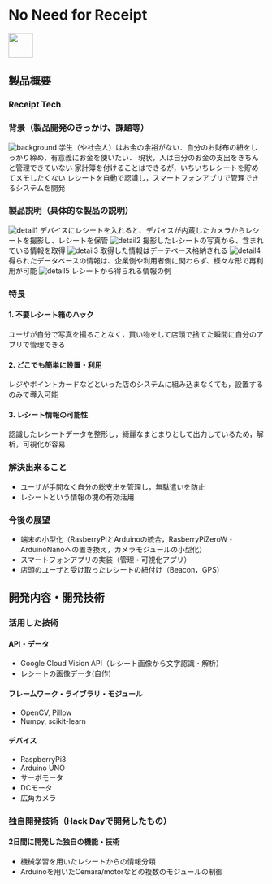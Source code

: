 # No Need for Receipt

<img src="https://github.com/jphacks/KB_1712/blob/master/presentation/origin.jpeg" align="center" width="48">

<!-- ![title](https://github.com/jphacks/KB_1712/blob/master/presentation/origin.jpeg) -->

## 製品概要
### Receipt Tech

### 背景（製品開発のきっかけ、課題等）
![background](https://github.com/jphacks/KB_1712/blob/master/presentation/nnfr.001.jpeg)
学生（や社会人）はお金の余裕がない．自分のお財布の紐をしっかり締め，有意義にお金を使いたい．
現状，人は自分のお金の支出をきちんと管理できていない
家計簿を付けることはできるが，いちいちレシートを貯めてメモしたくない
レシートを自動で認識し，スマートフォンアプリで管理できるシステムを開発

### 製品説明（具体的な製品の説明）
![detail1](https://github.com/jphacks/KB_1712/blob/master/presentation/nnfr.002.jpeg)
デバイスにレシートを入れると、デバイスが内蔵したカメラからレシートを撮影し、レシートを保管
![detail2](https://github.com/jphacks/KB_1712/blob/master/presentation/nnfr.003.jpeg)
撮影したレシートの写真から、含まれている情報を取得
![detail3](https://github.com/jphacks/KB_1712/blob/master/presentation/nnfr.004.jpeg)
取得した情報はデーテベース格納される
![detail4](https://github.com/jphacks/KB_1712/blob/master/presentation/nnfr.005.jpeg)
得られたデータベースの情報は、企業側や利用者側に関わらず、様々な形で再利用が可能
![detail5](https://github.com/jphacks/KB_1712/blob/master/presentation/nnfr.006.jpeg)
レシートから得られる情報の例

### 特長
#### 1. 不要レシート箱のハック
ユーザが自分で写真を撮ることなく，買い物をして店頭で捨てた瞬間に自分のアプリで管理できる
#### 2. どこでも簡単に設置・利用
レジやポイントカードなどといった店のシステムに組み込まなくても，設置するのみで導入可能
#### 3. レシート情報の可能性
認識したレシートデータを整形し，綺麗なまとまりとして出力しているため，解析，可視化が容易

### 解決出来ること
* ユーザが手間なく自分の総支出を管理し，無駄遣いを防止
* レシートという情報の塊の有効活用

### 今後の展望
* 端末の小型化（RasberryPiとArduinoの統合，RasberryPiZeroW・ArduinoNanoへの置き換え，カメラモジュールの小型化）
* スマートフォンアプリの実装（管理・可視化アプリ）
* 店頭のユーザと受け取ったレシートの紐付け（Beacon，GPS）

## 開発内容・開発技術
### 活用した技術
#### API・データ
* Google Cloud Vision API（レシート画像から文字認識・解析）
* レシートの画像データ(自作)

#### フレームワーク・ライブラリ・モジュール
* OpenCV, Pillow
* Numpy, scikit-learn

#### デバイス
* RaspberryPi3
* Arduino UNO
* サーボモータ
* DCモータ
* 広角カメラ

### 独自開発技術（Hack Dayで開発したもの）
#### 2日間に開発した独自の機能・技術
* 機械学習を用いたレシートからの情報分類
* Arduinoを用いたCemara/motorなどの複数のモジュールの制御
